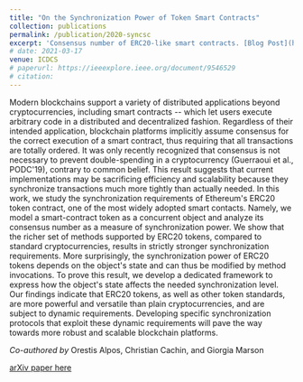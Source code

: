 ```yaml
---
title: "On the Synchronization Power of Token Smart Contracts"
collection: publications
permalink: /publication/2020-syncsc
excerpt: 'Consensus number of ERC20-like smart contracts. [Blog Post](https://cryptobern.github.io/synchronization/)'
# date: 2021-03-17
venue: ICDCS
# paperurl: https://ieeexplore.ieee.org/document/9546529
# citation: 
---
```

Modern blockchains support a variety of distributed applications beyond cryptocurrencies, including smart contracts -- which let users execute arbitrary code in a distributed and decentralized fashion. Regardless of their intended application, blockchain platforms implicitly assume consensus for the correct execution of a smart contract, thus requiring that all transactions are totally ordered. It was only recently recognized that consensus is not necessary to prevent double-spending in a cryptocurrency (Guerraoui et al., PODC'19), contrary to common belief. This result suggests that current implementations may be sacrificing efficiency and scalability because they synchronize transactions much more tightly than actually needed. In this work, we study the synchronization requirements of Ethereum's ERC20 token contract, one of the most widely adopted smart contacts. Namely, we model a smart-contract token as a concurrent object and analyze its consensus number as a measure of synchronization power. We show that the richer set of methods supported by ERC20 tokens, compared to standard cryptocurrencies, results in strictly stronger synchronization requirements. More surprisingly, the synchronization power of ERC20 tokens depends on the object's state and can thus be modified by method invocations. To prove this result, we develop a dedicated framework to express how the object's state affects the needed synchronization level. Our findings indicate that ERC20 tokens, as well as other token standards, are more powerful and versatile than plain cryptocurrencies, and are subject to dynamic requirements. Developing specific synchronization protocols that exploit these dynamic requirements will pave the way towards more robust and scalable blockchain platforms.

_Co-authored by_ Orestis Alpos, Christian Cachin, and Giorgia Marson

[arXiv paper here](https://arxiv.org/abs/2101.05543) 
